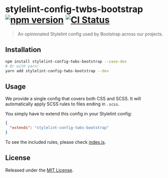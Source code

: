 # stylelint-config-twbs-bootstrap [![npm version](https://img.shields.io/npm/v/stylelint-config-twbs-bootstrap?logo=npm&logoColor=fff)](https://www.npmjs.com/package/stylelint-config-twbs-bootstrap) [![CI Status](https://img.shields.io/github/actions/workflow/status/twbs/stylelint-config-twbs-bootstrap/test.yml?branch=main&label=CI&logo=github)](https://github.com/twbs/stylelint-config-twbs-bootstrap/actions/workflows/test.yml?query=workflow%3ATests+branch%3Amain)

> An opinionated Stylelint config used by Bootstrap across our projects.

## Installation

```bash
npm install stylelint-config-twbs-bootstrap --save-dev
# Or with yarn:
yarn add stylelint-config-twbs-bootstrap --dev
```

## Usage

We provide a single config that covers both CSS and SCSS. It will automatically apply SCSS rules to files ending in `.scss`.

You simply have to extend this config in your Stylelint config:

```json
{
  "extends": "stylelint-config-twbs-bootstrap"
}
```

To see the included rules, please check [index.js](index.js).

## License

Released under the [MIT License](LICENSE).
